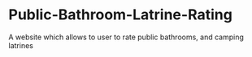 # Public-Bathroom-Latrine-Rating
A website which allows to user to rate public bathrooms, and camping latrines
